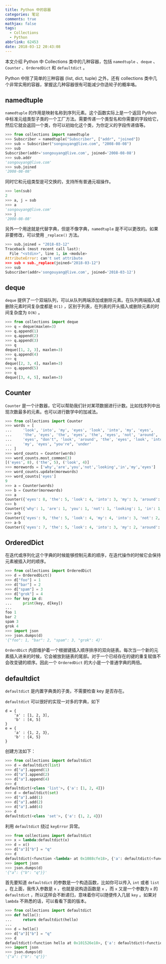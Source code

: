 ```yaml
---
title: Python 中的容器
categories: 笔记
comments: true
mathjax: false
tags:
  - Collections
  - Python
abbrlink: 62453
date: 2018-03-12 20:43:08
---
```



本文介绍 Python 中 Collections 类中的几种容器，包括 `namedtuple` 、`deque` 、`Counter` 、`OrderedDict` 和 `defaultdict` 。

<!--more-->

Python 中除了简单的三种容器 (list, dict, tuple) 之外，还有 collections 类中几个非常实用的容器，掌握这几种容器很有可能减少你造轮子的概率咯。

## namedtuple

`namedtuple` 的作用是映射名称到序列元素。这个函数实际上是一个返回 Python 中标准元组类型子类的一个工厂方法。需要传递一个类型名和你需要的字段给它，然后它就会返回一个类，你可以初始化这个类，为你定义的字段传递值等。

```python
>>> from collections import namedtuple
>>> Subscriber = namedtuple("Subscriber", ["addr", "joined"])
>>> sub = Subscriber("songouyang@live.com", "2008-08-08")
>>> sub
Subscriber(addr='songouyang@live.com', joined='2008-08-08')
>>> sub.addr
'songouyang@live.com'
>>> sub.joined
'2008-08-08'
```

同时它和元组类型是可交换的，支持所有普通元祖操作。

```python
>>> len(sub)
2
>>> a, j = sub
>>> a
'songouyang@live.com'
>>> j
'2008-08-08'
```

另外一个用途就是代替字典，但是不像字典，`namedtuple` 是不可以更改的。如果非要修改，可以使用 `_replace()` 方法。

```python
>>> sub.joined = "2018-03-12"
Traceback (most recent call last):
  File "<stdin>", line 1, in <module>
AttributeError: can't set attribute
>>> sub = sub._replace(joined="2018-03-12")
>>> sub
Subscriber(addr='songouyang@live.com', joined='2018-03-12')
```

## deque

`deque` 提供了一个双端队列，可以从队列两端添加或删除元素。在队列两端插入或删除元素时间复杂度都是 `O(1)` ，区别于列表，在列表的开头插入或删除元素的时间复杂度为 `O(N)` 。

```python
>>> from collections import deque
>>> q = deque(maxlen=3)
>>> q.append(1)
>>> q.append(2)
>>> q.append(3)
>>> q
deque([1, 2, 3], maxlen=3)
>>> q.append(4)
>>> q
deque([2, 3, 4], maxlen=3)
>>> q.append(5)
>>> q
deque([3, 4, 5], maxlen=3)
```

## Counter

`Counter` 是一个计数器，它可以帮助我们针对某项数据进行计数。比如找序列中出现次数最多的元素。也可以进行数学中的加减法。

```python
>>> from collections import Counter
>>> words = [
...     'look', 'into', 'my', 'eyes', 'look', 'into', 'my', 'eyes',
...     'the', 'eyes', 'the', 'eyes', 'the', 'eyes', 'not', 'around', 'the',
...     'eyes', "don't", 'look', 'around', 'the', 'eyes', 'look', 'into',
...     'my', 'eyes', "you're", 'under'
... ]
>>> word_counts = Counter(words)
>>> word_counts.most_common(3)
[('eyes', 8), ('the', 5), ('look', 4)]
>>> morewords = ['why','are','you','not','looking','in','my','eyes']
>>> word_counts.update(morewords)
>>> word_counts['eyes']
9
>>> a = Counter(words)
>>> b = Counter(morewords)
>>> a
Counter({'eyes': 8, 'the': 5, 'look': 4, 'into': 3, 'my': 3, 'around': 2, 'not': 1, "don't": 1, "you're": 1, 'under': 1})
>>> b
Counter({'why': 1, 'are': 1, 'you': 1, 'not': 1, 'looking': 1, 'in': 1, 'my': 1, 'eyes': 1})
>>> a+b
Counter({'eyes': 9, 'the': 5, 'look': 4, 'my': 4, 'into': 3, 'not': 2, 'around': 2, "don't": 1, "you're": 1, 'under': 1, 'why': 1, 'are': 1, 'you': 1, 'looking': 1, 'in': 1})
>>> a-b
Counter({'eyes': 7, 'the': 5, 'look': 4, 'into': 3, 'my': 2, 'around': 2, "don't": 1, "you're": 1, 'under': 1})
```

## OrderedDict

在迭代或序列化这个字典的时候能够控制元素的顺序，在迭代操作的时候它会保持元素被插入时的顺序。

```python
>>> from collections import OrderedDict
>>> d = OrderedDict()
>>> d["foo"] = 1
>>> d["bar"] = 2
>>> d["spam"] = 3
>>> d["grok"] = 4
>>> for key in d:
...     print(key, d[key])
...
foo 1
bar 2
spam 3
grok 4
>>> import json
>>> json.dumps(d)
'{"foo": 1, "bar": 2, "spam": 3, "grok": 4}'
```

`OrderdDict` 内部维护着一个根据键插入顺序排序的双向链表。每次当一个新的元素插入进来的时候，它会被放到链表的尾部。对于一个已经存在的键的重复赋值不会改变键的顺序。因此一个 `OrderedDict` 的大小是一个普通字典的两倍。

## defaultdict

`defaultdict` 是内置字典类的子类，不需要检查 key 是否存在。

`defaultdict` 可以很好的实现一对多的字典，如下

```
d = {
    'a' : [1, 2, 3],
    'b' : [4, 5]
}
e = {
    'a' : {1, 2, 3},
    'b' : {4, 5}
}
```

创建方法如下：

```python
>>> from collections import defaultdict
>>> d = defaultdict(list)
>>> d["a"].append(1)
>>> d["a"].append(2)
>>> d["a"].append(4)
>>> d
defaultdict(<class 'list'>, {'a': [1, 2, 4]})
>>> d = defaultdict(set)
>>> d["a"].add(1)
>>> d["a"].add(2)
>>> d["a"].add(4)
>>> d
defaultdict(<class 'set'>, {'a': {1, 2, 4}})
```

利用 `defaultdict` 绕过 `keyError` 异常。

```python
>>> from collections import defaultdict
>>> x = lambda:defaultdict(x)
>>> d = x()
>>> d["a"]["b"] = "q"
>>> d
defaultdict(<function <lambda> at 0x1088cfe18>, {'a': defaultdict(<function <lambda> at 0x1088cfe18>, {'b': 'q'})})
>>> import json
>>> json.dumps(d)
'{"a": {"b": "q"}}'
```

首先要知道 `defaultdict` 的参数是一个构造函数，比如你可以传入 `int` 或者 `list` 。在上面，我传入参数是 `x` ，也就是说构造函数是 `x` ，而 `x` 又是一个参数为 `x` 的 `defaultdict` ，所以这样会不断递归，意味着你可以随便传入几层 `key` 。如果对 `lambda` 不熟悉的话，可以看看下面的版本。

```python
>>> from collections import defaultdict
>>> def hello():
...     return defaultdict(hello)
...
>>> d = hello()
>>> d["a"]["b"] = "q"
>>> d
defaultdict(<function hello at 0x101526e18>, {'a': defaultdict(<function hello at 0x101526e18>, {'b': 'q'})})
>>> import json
>>> json.dumps(d)
'{"a": {"b": "q"}}'
``` 